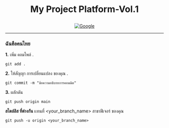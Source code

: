 # <p align="center">My Project Platform-Vol.1




<p align="center">
  <a href="#">
    <img src="https://www.google.co.th/images/branding/googlelogo/2x/googlelogo_color_272x92dp.png" alt="Google" />
  </a>
</p>


---

### ฉันคือคนไทย

**1.** เพิ่ม คอมไพล์ .
 
```
git add . 
```

**2.** ให้สัญญา การเปลี่ยนแปลง ของคุณ .

```
git commit -m "ข้อความอธิบายการคอมมิต"
```

**3.** ผลักดัน 

```
git push origin main
```

**สไตล์ลิส ที่ต่างกัน**   เเทนที่ <your_branch_name> สาขาฟีเจอร์ ของคุณ

```
git push -u origin <your_branch_name>
```

